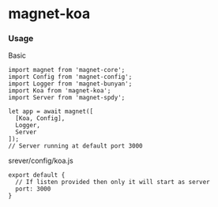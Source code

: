 magnet-koa
===========

### Usage
Basic
```
import magnet from 'magnet-core';
import Config from 'magnet-config';
import Logger from 'magnet-bunyan';
import Koa from 'magnet-koa';
import Server from 'magnet-spdy';

let app = await magnet([
  [Koa, Config],
  Logger,
  Server
]);
// Server running at default port 3000
```
srever/config/koa.js
```
export default {
  // If listen provided then only it will start as server
  port: 3000
}
```
